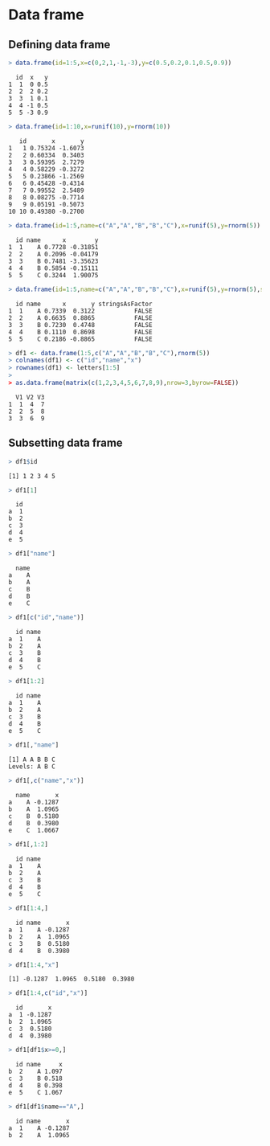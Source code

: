 

# Data frame

## Defining data frame


```r
> data.frame(id=1:5,x=c(0,2,1,-1,-3),y=c(0.5,0.2,0.1,0.5,0.9))
```

```
  id  x   y
1  1  0 0.5
2  2  2 0.2
3  3  1 0.1
4  4 -1 0.5
5  5 -3 0.9
```

```r
> data.frame(id=1:10,x=runif(10),y=rnorm(10))
```

```
   id       x       y
1   1 0.75324 -1.6073
2   2 0.60334  0.3403
3   3 0.59395  2.7279
4   4 0.58229 -0.3272
5   5 0.23866 -1.2569
6   6 0.45428 -0.4314
7   7 0.99552  2.5489
8   8 0.08275 -0.7714
9   9 0.05191 -0.5073
10 10 0.49380 -0.2700
```

```r
> data.frame(id=1:5,name=c("A","A","B","B","C"),x=runif(5),y=rnorm(5))
```

```
  id name      x        y
1  1    A 0.7728 -0.31851
2  2    A 0.2096 -0.04179
3  3    B 0.7481 -3.35623
4  4    B 0.5854 -0.15111
5  5    C 0.3244  1.90075
```

```r
> data.frame(id=1:5,name=c("A","A","B","B","C"),x=runif(5),y=rnorm(5),stringsAsFactor=FALSE)
```

```
  id name      x       y stringsAsFactor
1  1    A 0.7339  0.3122           FALSE
2  2    A 0.6635  0.8865           FALSE
3  3    B 0.7230  0.4748           FALSE
4  4    B 0.1110  0.8698           FALSE
5  5    C 0.2186 -0.8865           FALSE
```

```r
> df1 <- data.frame(1:5,c("A","A","B","B","C"),rnorm(5))
> colnames(df1) <- c("id","name","x")
> rownames(df1) <- letters[1:5]
> 
> as.data.frame(matrix(c(1,2,3,4,5,6,7,8,9),nrow=3,byrow=FALSE))
```

```
  V1 V2 V3
1  1  4  7
2  2  5  8
3  3  6  9
```


## Subsetting data frame


```r
> df1$id
```

```
[1] 1 2 3 4 5
```

```r
> df1[1]
```

```
  id
a  1
b  2
c  3
d  4
e  5
```

```r
> df1["name"]
```

```
  name
a    A
b    A
c    B
d    B
e    C
```

```r
> df1[c("id","name")]
```

```
  id name
a  1    A
b  2    A
c  3    B
d  4    B
e  5    C
```

```r
> df1[1:2]
```

```
  id name
a  1    A
b  2    A
c  3    B
d  4    B
e  5    C
```

```r
> df1[,"name"]
```

```
[1] A A B B C
Levels: A B C
```

```r
> df1[,c("name","x")]
```

```
  name       x
a    A -0.1287
b    A  1.0965
c    B  0.5180
d    B  0.3980
e    C  1.0667
```

```r
> df1[,1:2]
```

```
  id name
a  1    A
b  2    A
c  3    B
d  4    B
e  5    C
```

```r
> df1[1:4,]
```

```
  id name       x
a  1    A -0.1287
b  2    A  1.0965
c  3    B  0.5180
d  4    B  0.3980
```

```r
> df1[1:4,"x"]
```

```
[1] -0.1287  1.0965  0.5180  0.3980
```

```r
> df1[1:4,c("id","x")]
```

```
  id       x
a  1 -0.1287
b  2  1.0965
c  3  0.5180
d  4  0.3980
```

```r
> df1[df1$x>=0,]
```

```
  id name     x
b  2    A 1.097
c  3    B 0.518
d  4    B 0.398
e  5    C 1.067
```

```r
> df1[df1$name=="A",]
```

```
  id name       x
a  1    A -0.1287
b  2    A  1.0965
```

